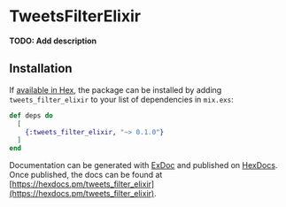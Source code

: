 # TweetsFilterElixir

**TODO: Add description**

## Installation

If [available in Hex](https://hex.pm/docs/publish), the package can be installed
by adding `tweets_filter_elixir` to your list of dependencies in `mix.exs`:

```elixir
def deps do
  [
    {:tweets_filter_elixir, "~> 0.1.0"}
  ]
end
```

Documentation can be generated with [ExDoc](https://github.com/elixir-lang/ex_doc)
and published on [HexDocs](https://hexdocs.pm). Once published, the docs can
be found at [https://hexdocs.pm/tweets_filter_elixir](https://hexdocs.pm/tweets_filter_elixir).

